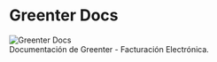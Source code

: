# Greenter Docs 
![Greenter Docs](https://github.com/thegreenter/docs/workflows/Greenter%20Docs/badge.svg)     
Documentación de Greenter - Facturación Electrónica.
